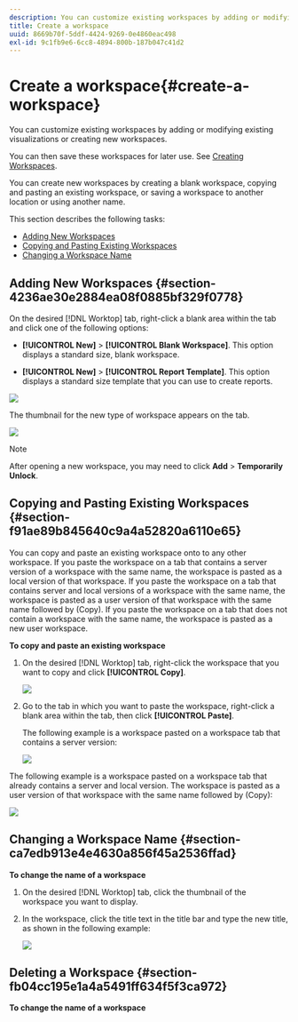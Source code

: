 ```yaml
---
description: You can customize existing workspaces by adding or modifying existing visualizations or creating new workspaces.
title: Create a workspace
uuid: 8669b70f-5ddf-4424-9269-0e4860eac498
exl-id: 9c1fb9e6-6cc8-4894-800b-187b047c41d2
---
```

# Create a workspace{#create-a-workspace}

You can customize existing workspaces by adding or modifying existing visualizations or creating new workspaces.

You can then save these workspaces for later use. See [Creating Workspaces](../../../home/c-get-started/c-work-worksp/c-create-worksp.md#concept-d8bc99d7739e4eaeab2a02b022394a31).

You can create new workspaces by creating a blank workspace, copying and pasting an existing workspace, or saving a workspace to another location or using another name.

This section describes the following tasks:

* [Adding New Workspaces](../../../home/c-get-started/c-work-worksp/c-create-worksp.md#section-4236ae30e2884ea08f0885bf329f0778) 
* [Copying and Pasting Existing Workspaces](../../../home/c-get-started/c-work-worksp/c-create-worksp.md#section-f91ae89b845640c9a4a52820a6110e65) 
* [Changing a Workspace Name](../../../home/c-get-started/c-work-worksp/c-create-worksp.md#section-ca7edb913e4e4630a856f45a2536ffad)

## Adding New Workspaces {#section-4236ae30e2884ea08f0885bf329f0778}

On the desired [!DNL Worktop] tab, right-click a blank area within the tab and click one of the following options:

* **[!UICONTROL New]** > **[!UICONTROL Blank Workspace]**. This option displays a standard size, blank workspace. 

* **[!UICONTROL New]** > **[!UICONTROL Report Template]**. This option displays a standard size template that you can use to create reports.

![](assets/mnu_workspaceManager.png)

The thumbnail for the new type of workspace appears on the tab.

![](assets/mnu_workspaceManager_Newwksp.png)

>[!NOTE]
>
>After opening a new workspace, you may need to click **Add** > **Temporarily Unlock**.

## Copying and Pasting Existing Workspaces {#section-f91ae89b845640c9a4a52820a6110e65}

You can copy and paste an existing workspace onto to any other workspace. If you paste the workspace on a tab that contains a server version of a workspace with the same name, the workspace is pasted as a local version of that workspace. If you paste the workspace on a tab that contains server and local versions of a workspace with the same name, the workspace is pasted as a user version of that workspace with the same name followed by (Copy). If you paste the workspace on a tab that does not contain a workspace with the same name, the workspace is pasted as a new user workspace.

**To copy and paste an existing workspace**

1. On the desired [!DNL Worktop] tab, right-click the workspace that you want to copy and click **[!UICONTROL Copy]**.

   ![](assets/mnu_workspaceManager_Copywksp.png)

1. Go to the tab in which you want to paste the workspace, right-click a blank area within the tab, then click **[!UICONTROL Paste]**.

   The following example is a workspace pasted on a workspace tab that contains a server version:

   ![](assets/mnu_workspaceManager_Copywksp_PasteSameNameServerWks.png)

The following example is a workspace pasted on a workspace tab that already contains a server and local version. The workspace is pasted as a user version of that workspace with the same name followed by (Copy):

![](assets/mnu_workspaceManager_Copywksp_PasteSameNameLocalWks.png)

## Changing a Workspace Name {#section-ca7edb913e4e4630a856f45a2536ffad}

**To change the name of a workspace**

1. On the desired [!DNL Worktop] tab, click the thumbnail of the workspace you want to display. 
1. In the workspace, click the title text in the title bar and type the new title, as shown in the following example:

   ![](assets/wsp_changeTitle.png)

## Deleting a Workspace {#section-fb04cc195e1a4a5491ff634f5f3ca972}

**To change the name of a workspace**
